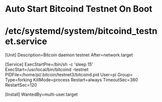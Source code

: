 # Auto Start Bitcoind Testnet On Boot
# /etc/systemd/system/bitcoind_testnet.service

[Unit]
Description=Bitcoin daemon testnet
After=network.target

[Service]
ExecStartPre=/bin/sh -c 'sleep 15'
ExecStart=/usr/local/bin/bitcoind -testnet
PIDFile=/home/pi/.bitcoin/testnet3/bitcoind.pid
User=pi
Group=
Type=forking
KillMode=process
Restart=always
TimeoutSec=360
RestartSec=120

[Install]
WantedBy=multi-user.target

